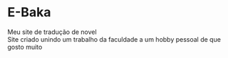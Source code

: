 # E-Baka
Meu site de tradução de novel<br>
Site criado unindo um trabalho da faculdade a um hobby pessoal de que gosto muito
